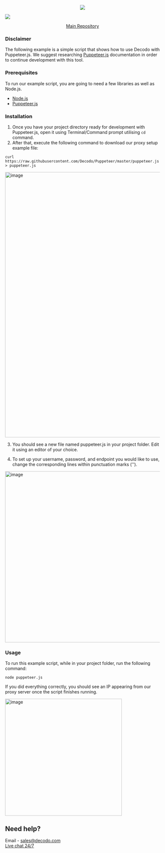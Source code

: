 <p align="center">
<a href="https://dashboard.decodo.com/?page=residential-proxies&utm_source=socialorganic&utm_medium=social&utm_campaign=resi_trial_GITHUB"><img src="https://github.com/user-attachments/assets/60bb48bd-8dcc-48b2-82c9-a218e1e4449c"></a>
</p>


[![](https://dcbadge.vercel.app/api/server/Ja8dqKgvbZ)](https://discord.gg/Ja8dqKgvbZ)

<p align="center">
    <a href="https://github.com/Decodo/Decodo"> Main Repository </a>
</p>

### Disclaimer

The following example is a simple script that shows how to use Decodo with Puppeteer.js.
We suggest researching [Puppeteer.js](https://github.com/GoogleChrome/puppeteer) documentation in order to continue development with this tool.

### Prerequisites

To run our example script, you are going to need a few libraries as well as Node.js.

* [Node.js](https://nodejs.org/en/download/)
* [Puppeteer.js](https://github.com/GoogleChrome/puppeteer)

### Installation

1. Once you have your project directory ready for development with Puppeteer.js, open it using Terminal/Command prompt utilising `cd` command.
2. After that, execute the following command to download our proxy setup example file:

`curl https://raw.githubusercontent.com/Decodo/Puppeteer/master/puppeteer.js > puppeteer.js`

<img width="862" alt="image" src="https://github.com/user-attachments/assets/0bb98df4-9b5d-433d-8894-48e8c0d3fd0e" />

3. You should see a new file named puppeteer.js in your project folder. Edit it using an editor of your choice.

4. To set up your username, password, and endpoint you would like to use, change the corresponding lines within punctuation marks ('').

<img width="556" alt="image" src="https://github.com/user-attachments/assets/a455e56f-cc44-4ad1-aaaa-8ec0c519c7ca" />

### Usage

To run this example script, while in your project folder, run the following command:

`node puppeteer.js`

If you did everything correctly, you should see an IP appearing from our proxy server once the script finishes running.

<img width="380" alt="image" src="https://github.com/user-attachments/assets/823a63da-19b0-4846-bc43-9da2d6acd9c2" />

## Need help?

Email - sales@decodo.com
<br><a href="https://decodo.com">Live chat 24/7</a>

